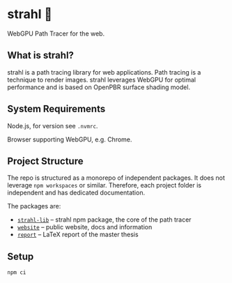 # strahl 🌅

WebGPU Path Tracer for the web.

## What is strahl?

strahl is a path tracing library for web applications. Path tracing is a technique to render images. strahl leverages WebGPU for optimal performance and is based on OpenPBR surface shading model.

## System Requirements

Node.js, for version see `.nvmrc`.

Browser supporting WebGPU, e.g. Chrome.

## Project Structure

The repo is structured as a monorepo of independent packages. It does not leverage `npm workspaces` or similar. Therefore, each project folder is independent and has dedicated documentation.

The packages are:

- [`strahl-lib`](./strahl-lib/README.md) – strahl npm package, the core of the path tracer
- [`website`](./website/README.md) – public website, docs and information
- [`report`](./report/README.md) – LaTeX report of the master thesis

## Setup

`npm ci`
